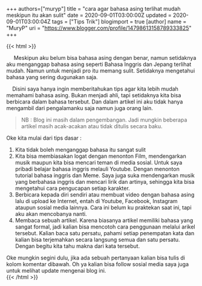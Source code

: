 +++
 authors=["muryp"] 
title = "cara agar bahasa asing terlihat mudah meskipun itu akan sulit"
date = 2020-09-01T03:00:00Z
updated = 2020-09-01T03:00:04Z
tags = ["Tips Trik"]
blogimport = true 
[author]
	name = "MuryP"
	uri = "https://www.blogger.com/profile/14798613158789333825"
+++

 {{< html >}} 
<p><span>&nbsp;&nbsp; &nbsp;</span>&nbsp;Meskipun aku belum bisa bahasa asing dengan benar, namun setidaknya aku menganggap bahasa asing seperti Bahasa Inggris dan Jepang terlihat mudah. Namun untuk menjadi pro itu memang sulit. Setidaknya mengetahui bahasa yang sering dugunakan saja.</p><p><span>&nbsp; &nbsp; Disini saya hanya ingin memberitahukan tips agar kita lebih mudah memahami bahasa asing. Bukan menjadi ahli, tapi setidaknya kita bisa berbicara dalam bahasa tersebut. Dan dalam artikel ini aku tidak hanya mengambil dari pengalamanku saja namun juga orang lain.&nbsp;</span></p><blockquote><p>NB : Blog ini masih dalam pengembangan. Jadi mungkin beberapa artikel masih acak-acakan atau tidak ditulis secara baku.</p></blockquote><p>Oke kita mulai dari tips dasar :</p><p></p><ol style="text-align: left;"><li><span><span>Kita tidak boleh menganggap bahasa itu sangat sulit</span></span></li><li><span><span>Kita bisa membiasakan logat dengan menonton Film, mendengarkan musik maupun kita bisa mencari teman di media sosial. Untuk saya pribadi belajar bahasa inggris melauli Youtube. Dengan menonton tutorial bahasa inggris dan Meme. Saya juga suka mendengarkan musik yang berbahasa inggris dan mencari lirik dan artinya, sehingga kita bisa mengetahui cara pengucapan setiap karakter.&nbsp;</span></span></li><li><span><span>Berbicara kepada diri sendiri atau membuat video dengan bahasa asing lalu di upload ke Internet, entah di Youtube, Facebook, Instagram ataupun sosial media lainnya. Cara ini belum ku praktekan saat ini, tapi aku akan mencobanya nanti.</span></span></li><li>Membaca sebuah artikel. Karena biasanya artikel memiliki bahasa yang sangat formal, jadi kalian bisa mencotoh cara penggunaan melalui arikel tersebut. Kalian baca satu persatu, pahami setiap penempatan kata dan kalian bisa terjemahkan secara langsung semua dan satu persatu. Dengan begitu kita tahu makna dari kata tersebut.</li></ol><div>Oke mungkin segini dulu, jika ada sebuah pertanyaan kalian bisa tulis di kolom komentar dibawah. Oh ya kalian bisa follow sosial media saya juga untuk melihat update mengenai blog ini.</div>
{{< /html >}}
